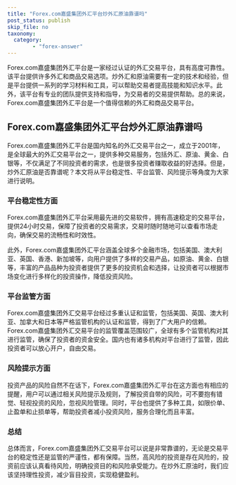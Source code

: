 ```yaml
---
title: "Forex.com嘉盛集团外汇平台炒外汇原油靠谱吗"
post_status: publish
skip_file: no
taxonomy:
  category:
        - "forex-answer"
---
```


Forex.com嘉盛集团外汇平台是一家经过认证的外汇交易平台，具有高度可靠性。该平台提供许多外汇和商品交易选项。炒外汇和原油需要有一定的技术和经验，但是平台提供一系列的学习材料和工具，可以帮助交易者提高技能和知识水平。此外，该平台有专业的团队提供支持和指导，为交易者的交易提供帮助。总的来说，Forex.com嘉盛集团外汇平台是一个值得信赖的外汇和商品交易平台。

## Forex.com嘉盛集团外汇平台炒外汇原油靠谱吗

Forex.com嘉盛集团外汇平台是国内知名的外汇交易平台之一，成立于2001年，是全球最大的外汇交易平台之一，提供多种交易服务，包括外汇、原油、黄金、白银等，不仅满足了不同投资者的需求，也是很多投资者赚取收益的好选择。但是，炒外汇原油是否靠谱呢？本文将从平台稳定性、平台监管、风险提示等角度为大家进行说明。

### 平台稳定性方面

Forex.com嘉盛集团外汇平台采用最先进的交易软件，拥有高速稳定的交易平台，提供24小时交易，保障了投资者的交易需求，交易时随时随地可以查看市场走向，确保交易的流畅性和时效性。

此外，Forex.com嘉盛集团外汇平台涵盖全球多个金融市场，包括美国、澳大利亚、英国、香港、新加坡等，向用户提供了多样的交易产品，如原油、黄金、白银等，丰富的产品品种为投资者提供了更多的投资机会和选择，让投资者可以根据市场变化进行多样化的投资操作，降低投资风险。

### 平台监管方面

Forex.com嘉盛集团外汇交易平台经过多重认证和监管，包括美国、英国、澳大利亚、加拿大和日本等严格监管机构的认证和监管，得到了广大用户的信赖。Forex.com嘉盛集团外汇交易平台的监管覆盖范围较广，全球有多个监管机构对其进行监管，确保了投资者的资金安全。国内也有诸多机构对平台进行了监管，因此投资者可以放心开户，自由交易。

### 风险提示方面

投资产品的风险自然不在话下，Forex.com嘉盛集团外汇平台在这方面也有相应的提醒，用户可以通过相关风险提示及规则，了解投资自带的风险，可不要抱有错觉、轻视投资的风险，忽视风险管理。同时，平台也提供了多种工具，如限价单、止盈单和止损单等，帮助投资者减小投资风险，服务合理化而且丰富。

### 总结

总体而言，Forex.com嘉盛集团外汇交易平台可以说是非常靠谱的，无论是交易平台的稳定性还是监管的严谨性，都有保障。当然，高风险的投资是存在风险的，投资前应该认真看待风险，明确投资目的和风险承受能力。在炒外汇原油时，我们应该坚持理性投资，减少盲目投资，实现稳健盈利。


